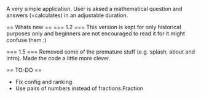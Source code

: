 A very simple application. User is aksed a mathematical question and answers (=calculates) in an adjustable duration.

== Whats new ==
=== 1.2 ===
This version is kept for only historical purposes only and beginners are not encouraged to read it for it might confuse them :)

=== 1.5 ===
Removed some of the premature stuff (e.g. splash, about and intro). Made the code a little more clever.

== TO-DO ==
* Fix config and ranking
* Use pairs of numbers instead of fractions.Fraction
